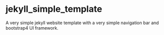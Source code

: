 # jekyll_simple_template
A very simple jekyll website template with a very simple navigation bar and bootstrap4 UI framework. 
